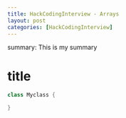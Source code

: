 ```yaml
---
title: HackCodingInterview - Arrays
layout: post
categories: [HackCodingInterview]
---
```


summary: This is my summary

# title

```java
class Myclass {

}
```